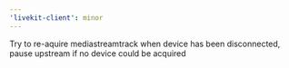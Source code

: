 ```yaml
---
'livekit-client': minor
---
```


Try to re-aquire mediastreamtrack when device has been disconnected, pause upstream if no device could be acquired
